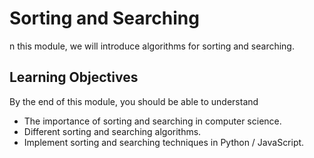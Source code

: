 # Sorting and Searching

n this module, we will introduce algorithms for sorting and searching.

## Learning Objectives

By the end of this module, you should be able to understand

- The importance of sorting and searching in computer science.
- Different sorting and searching algorithms.
- Implement sorting and searching techniques in Python / JavaScript.
